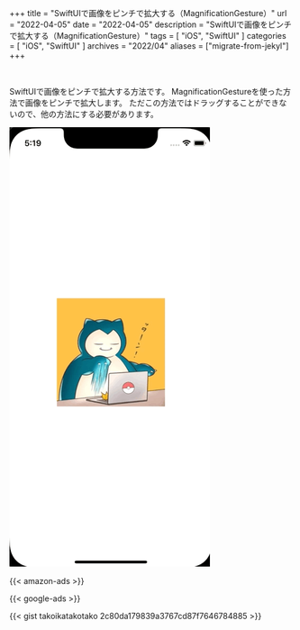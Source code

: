 +++
title =  "SwiftUIで画像をピンチで拡大する（MagnificationGesture）"
url = "2022-04-05"
date = "2022-04-05"
description = "SwiftUIで画像をピンチで拡大する（MagnificationGesture）"
tags = [
  "iOS",
  "SwiftUI"
]
categories = [
  "iOS",
  "SwiftUI"
]
archives = "2022/04"
aliases = ["migrate-from-jekyl"]
+++

<br>

SwiftUIで画像をピンチで拡大する方法です。
MagnificationGestureを使った方法で画像をピンチで拡大します。
ただこの方法ではドラッグすることができないので、他の方法にする必要があります。

![Pinch and Zoom](1.gif)


<!-- Amazon Ads -->
{{< amazon-ads >}}

<!-- Google Ads -->
{{< google-ads >}}

{{< gist takoikatakotako 2c80da179839a3767cd87f7646784885 >}}

